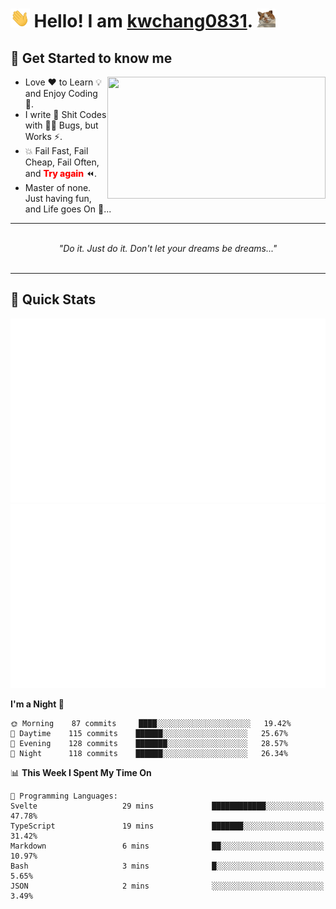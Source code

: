 <h1> <img src="./assets/hi.gif" height="30px"> Hello! I am <a href="https://github.com/kwchang0831">kwchang0831</a>. <img src="./assets/cool-cat.gif" height="30px"> </h1>
</h1>

## 🎉 Get Started to know me

<a href="#"><img align="right" src="https://media.tenor.com/S5qCffxIFdUAAAAC/the-muppet-kermit-the-frog.gif" width="349" height="195" /></a>

- Love ❤️ to Learn 💡 and Enjoy Coding 🤗.
- I write 💩 Shit Codes with 🐛🐛 Bugs, but Works ⚡️.
- 💥 Fail Fast, Fail Cheap, Fail Often, and <span style="color:red;font-weight:800;">Try again</span> ⏪️.
- Master of none. Just having fun, and Life goes On 🌱...

<hr/>
<br/>
<div align="center">
<i>"Do it. Just do it. Don't let your dreams be dreams..." </i>
</div>
<br/>
<hr/>

## 🙈 Quick Stats

![](https://raw.githubusercontent.com/kwchang0831/kwchang0831/output/generated/overview.svg)
![](https://raw.githubusercontent.com/kwchang0831/kwchang0831/output/generated/languages.svg)

<!--START_SECTION:waka-->
**I'm a Night 🦉** 

```text
🌞 Morning    87 commits     ████░░░░░░░░░░░░░░░░░░░░░   19.42% 
🌆 Daytime    115 commits    ██████░░░░░░░░░░░░░░░░░░░   25.67% 
🌃 Evening    128 commits    ███████░░░░░░░░░░░░░░░░░░   28.57% 
🌙 Night      118 commits    ██████░░░░░░░░░░░░░░░░░░░   26.34%

```


📊 **This Week I Spent My Time On** 

```text
💬 Programming Languages: 
Svelte                   29 mins             ████████████░░░░░░░░░░░░░   47.78% 
TypeScript               19 mins             ███████░░░░░░░░░░░░░░░░░░   31.42% 
Markdown                 6 mins              ██░░░░░░░░░░░░░░░░░░░░░░░   10.97% 
Bash                     3 mins              █░░░░░░░░░░░░░░░░░░░░░░░░   5.65% 
JSON                     2 mins              ░░░░░░░░░░░░░░░░░░░░░░░░░   3.49%

```


<!--END_SECTION:waka-->

